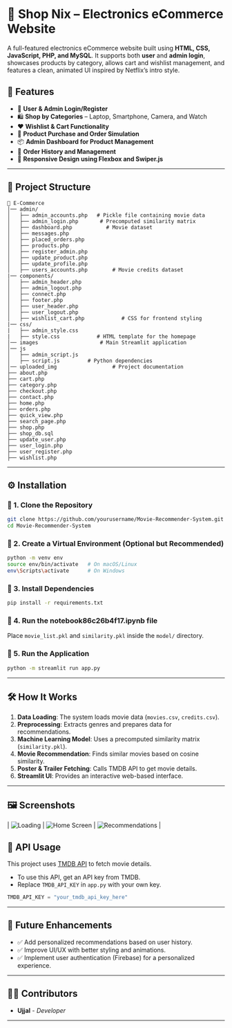 # 🛒 Shop Nix – Electronics eCommerce Website

A full-featured electronics eCommerce website built using **HTML, CSS, JavaScript, PHP, and MySQL**. It supports both **user** and **admin login**, showcases products by category, allows cart and wishlist management, and features a clean, animated UI inspired by Netflix’s intro style.

## 🚀 Features


- 🔐 **User & Admin Login/Register**
- 🛍️ **Shop by Categories** – Laptop, Smartphone, Camera, and Watch
- ❤️ **Wishlist & Cart Functionality**
- 🛒 **Product Purchase and Order Simulation**
- 📦 **Admin Dashboard for Product Management**
- 📜 **Order History and Management**
- 📱 **Responsive Design using Flexbox and Swiper.js**

---

## 📂 Project Structure

```
📁 E-Commerce
│── admin/
│   ├── admin_accounts.php   # Pickle file containing movie data
│   ├── admin_login.php       # Precomputed similarity matrix
│   ├── dashboard.php           # Movie dataset
│   ├── messages.php
│   ├── placed_orders.php
│   ├── products.php
│   ├── register_admin.php
│   ├── update_product.php
│   ├── update_profile.php
│   ├── users_accounts.php        # Movie credits dataset
|── components/
│   ├── admin_header.php
│   ├── admin_logout.php
│   ├── connect.php
│   ├── footer.php
│   ├── user_header.php
│   ├── user_logout.php
│   ├── wishlist_cart.php            # CSS for frontend styling
|── css/
|   ├── admin_style.css
|   ├── style.css            # HTML template for the homepage
│── images                    # Main Streamlit application
│── js
│   ├── admin_script.js
│   ├── script.js         # Python dependencies
│── uploaded_img                  # Project documentation
├── about.php
├── cart.php
├── category.php
├── checkout.php
├── contact.php
├── home.php
├── orders.php
├── quick_view.php
├── search_page.php
├── shop.php
├── shop_db.sql
├── update_user.php
├── user_login.php
├── user_register.php
├── wishlist.php 
```

---

## ⚙️ Installation

### 🔹 1. Clone the Repository

```bash
git clone https://github.com/yourusername/Movie-Recommender-System.git
cd Movie-Recommender-System
```

### 🔹 2. Create a Virtual Environment (Optional but Recommended)

```bash
python -m venv env
source env/bin/activate   # On macOS/Linux
env\Scripts\activate      # On Windows
```

### 🔹 3. Install Dependencies

```bash
pip install -r requirements.txt
```

### 🔹 4. Run the notebook86c26b4f17.ipynb file

Place `movie_list.pkl` and `similarity.pkl` inside the `model/` directory.

### 🔹 5. Run the Application

```bash
python -m streamlit run app.py
```

---

## 🛠️ How It Works

1. **Data Loading**: The system loads movie data (`movies.csv`, `credits.csv`).
2. **Preprocessing**: Extracts genres and prepares data for recommendations.
3. **Machine Learning Model**: Uses a precomputed similarity matrix (`similarity.pkl`).
4. **Movie Recommendation**: Finds similar movies based on cosine similarity.
5. **Poster & Trailer Fetching**: Calls TMDB API to get movie details.
6. **Streamlit UI**: Provides an interactive web-based interface.

---

## 🖼️ Screenshots


| ![Loading](1.png) | ![Home Screen](2.png) | ![Recommendations](3.png) |


## 🔑 API Usage

This project uses [TMDB API](https://www.themoviedb.org/documentation/api) to fetch movie details.

- To use this API, get an API key from TMDB.
- Replace `TMDB_API_KEY` in `app.py` with your own key.

```python
TMDB_API_KEY = "your_tmdb_api_key_here"
```

---

## 🔮 Future Enhancements

- ✅ Add personalized recommendations based on user history.
- ✅ Improve UI/UX with better styling and animations.
- ✅ Implement user authentication (Firebase) for a personalized experience.

---

## 👨‍💻 Contributors

- **Ujjal** - *Developer*

---
